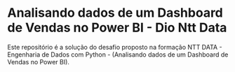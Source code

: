 # Analisando dados de um Dashboard de Vendas no Power BI - Dio Ntt Data

Este repositório é a solução do desafio proposto na formação NTT DATA - Engenharia de Dados com Python - (Analisando dados de um Dashboard de Vendas no Power BI).
